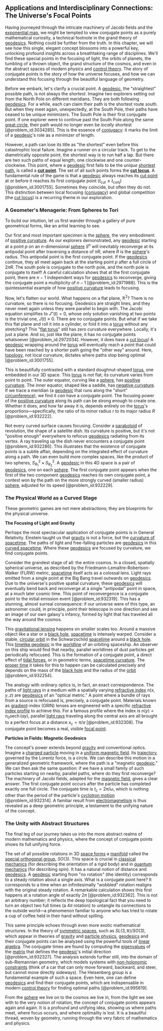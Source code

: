 ## Applications and Interdisciplinary Connections: The Universe's Focal Points

Having journeyed through the intricate machinery of Jacobi fields and the [exponential map](@article_id:136690), we might be tempted to view conjugate points as a purely mathematical curiosity, a technical footnote in the grand theory of [geodesics](@article_id:154743). Nothing could be further from the truth. In this chapter, we will see how this single, elegant concept blossoms into a powerful key, unlocking profound insights across a breathtaking range of disciplines. We'll find these special points in the focusing of light, the orbits of planets, the tumbling of a thrown object, the grand structure of the cosmos, and even in the abstract spaces of modern physics and [control theory](@article_id:136752). The story of conjugate points is the story of how the universe focuses, and how we can understand this focusing through the beautiful language of geometry.

Before we embark, let's clarify a crucial point. A [geodesic](@article_id:158830), the "straightest" possible path, is not always the *shortest*. Imagine two explorers setting out from the North Pole on different meridians. They are both following [geodesics](@article_id:154743). For a while, each can claim their path is the shortest route south. But when they meet again, unexpectedly, at the South Pole, their paths have ceased to be unique minimizers. The South Pole is their first conjugate point. If one explorer were to continue past the South Pole along the same [great circle](@article_id:268476), their path would no longer even be *locally* shortest [@problem_id:3034285]. This is the essence of [conjugacy](@article_id:151260): it marks the limit of a [geodesic](@article_id:158830)'s role as a minimizer of length.

However, a path can lose its title as "the shortest" even before this catastrophic local failure. Imagine a runner on a circular track. To get to the diametrically opposite point, the shortest way is to run half a lap. But there are *two* such paths of equal length, one clockwise and one counter-clockwise. This point, where a [geodesic](@article_id:158830) first fails to be the *unique* [shortest path](@article_id:157074), is called a **[cut point](@article_id:149016)**. The set of all such points forms the **[cut locus](@article_id:160843)**. A fundamental rule of the game is that a [geodesic](@article_id:158830) always reaches its [cut point](@article_id:149016) at or before it reaches its first conjugate point ($t_{\text{cut}} \le t_{\text{conj}}$) [@problem_id:3001755]. Sometimes they coincide, but often they do not. This distinction between local focusing ([conjugacy](@article_id:151260)) and global competition (the [cut locus](@article_id:160843)) is a recurring theme in our exploration.

### A Geometer's Menagerie: From Spheres to Tori

To build our intuition, let us first wander through a gallery of pure geometrical forms, like an artist learning to see.

Our first and most important specimen is the [sphere](@article_id:267085), the very embodiment of [positive curvature](@article_id:268726). As our explorers demonstrated, any [geodesic](@article_id:158830) starting at a point $p$ on an $n$-dimensional [sphere](@article_id:267085) $S^n$ will inevitably reconverge at its antipodal point after traversing a distance of $\pi R$, where $R$ is the [sphere](@article_id:267085)'s radius. This antipodal point is the first conjugate point. If the [geodesics](@article_id:154743) continue, they all meet again back at the starting point $p$ after a full circle of $2\pi R$. The south pole is conjugate to the north pole, and the north pole is conjugate to itself! A careful calculation shows that at the first conjugate point, there are $n-1$ independent ways for [geodesics](@article_id:154743) to reconverge, giving the conjugate point a multiplicity of $n-1$ [@problem_id:2971988]. This is the quintessential example of how [positive curvature](@article_id:268726) leads to focusing.

Now, let's flatten our world. What happens on a flat plane, $\mathbb{R}^2$? There is no curvature, so there is no focusing. Geodesics are straight lines, and they never meet again unless they were parallel to begin with. The Jacobi equation simplifies to $J''(t)=0$, whose only solution vanishing at two points is the trivial one, $J(t) \equiv 0$. There are no conjugate points. But what if we take this flat plane and roll it into a cylinder, or fold it into a [torus](@article_id:148974) without any stretching? This "[flat torus](@article_id:260635)" still has zero curvature everywhere. Locally, it's just a plane. And so, just like the plane, it has no conjugate points whatsoever [@problem_id:2972034]. However, it does have a [cut locus](@article_id:160843)! A [geodesic](@article_id:158830) wrapping around the [torus](@article_id:148974) will eventually reach a point that could have been reached by a shorter path going the "other way" around. Here, [topology](@article_id:136485), not local curvature, dictates where paths stop being optimal [@problem_id:3001755].

This is beautifully contrasted with a standard doughnut-shaped [torus](@article_id:148974), one embedded in our 3D space. This [torus](@article_id:148974) is not flat; its curvature varies from point to point. The outer equator, curving like a [sphere](@article_id:267085), has [positive curvature](@article_id:268726). The inner equator, shaped like a saddle, has [negative curvature](@article_id:158841). If we trace a meridian (a [geodesic](@article_id:158830) that runs along the "short" [circumference](@article_id:263108)), we find it *can* have a conjugate point. The focusing power of the [positive curvature](@article_id:268726) along its path can be strong enough to create one. Whether it does, and how far away it is, depends entirely on the [torus](@article_id:148974)'s proportions—specifically, the ratio of its minor radius $r$ to its major radius $R$ [@problem_id:932222].

Not every curved surface causes focusing. Consider a [paraboloid](@article_id:264219) of revolution, the shape of a satellite dish. Its curvature is positive, but it's not "positive enough" everywhere to refocus [geodesics](@article_id:154743) radiating from its vertex. A ray traveling up the dish never encounters a conjugate point [@problem_id:932286]. This illustrates that the existence of conjugate points is a subtle affair, depending on the integrated effect of curvature along a path. We can even build more complex spaces, like the product of two spheres, $S^2_{R_1} \times S^2_{R_2}$. A [geodesic](@article_id:158830) in this 4D space is a pair of [geodesics](@article_id:154743), one on each [sphere](@article_id:267085). The first conjugate point appears when the first of the two component [geodesics](@article_id:154743) reaches its own conjugate point, a contest won by the path on the more strongly curved (smaller radius) [sphere](@article_id:267085), adjusted for its speed [@problem_id:932229].

### The Physical World as a Curved Stage

These geometric games are not mere abstractions; they are blueprints for the physical universe.

**The Focusing of Light and Gravity**

Perhaps the most spectacular application of conjugate points is in General Relativity. Einstein taught us that [gravity](@article_id:262981) is not a force, but the [curvature of spacetime](@article_id:188986). The paths of light and free-falling particles are [geodesics](@article_id:154743) in this [curved spacetime](@article_id:184444). Where these [geodesics](@article_id:154743) are focused by curvature, we find conjugate points.

Consider the grandest stage of all: the entire cosmos. In a closed, spatially spherical universe, as described by the Friedmann-Lemaître-Robertson-Walker (FLRW) metric, [spacetime](@article_id:161512) itself acts as a colossal lens. Light rays emitted from a single point at the Big Bang travel outwards on [geodesics](@article_id:154743). Due to the universe's positive spatial curvature, these [geodesics](@article_id:154743) will eventually bend back and reconverge at a single "antipodal" point in space, at a much later cosmic time. This point of reconvergence is a conjugate point to the initial emission event [@problem_id:932319]. This has a stunning, almost surreal consequence: if our universe were of this type, an astronomer could, in principle, point their telescope in one direction and see an image of our own galaxy's infancy, formed by light that has traveled all the way around the cosmos.

This [gravitational lensing](@article_id:158506) happens on smaller scales too. Around a massive object like a star or a [black hole](@article_id:158077), [spacetime](@article_id:161512) is intensely warped. Consider a stable, [circular orbit](@article_id:173229) in the Schwarzschild [spacetime](@article_id:161512) around a [black hole](@article_id:158077). This [timelike geodesic](@article_id:201090) is the [worldline](@article_id:198542) of an orbiting spaceship. An observer on this ship would find that nearby, parallel worldlines of dust particles get periodically refocused. This is the formation of a conjugate point, a direct effect of [tidal forces](@article_id:158694), or in geometric terms, [spacetime curvature](@article_id:160597). The [proper time](@article_id:191630) it takes for this to happen can be calculated precisely and depends on the mass of the [black hole](@article_id:158077) and the radius of the [orbit](@article_id:136657) [@problem_id:932254].

The analogy with ordinary optics is, in fact, an exact correspondence. The paths of [light rays](@article_id:170613) in a medium with a spatially varying [refractive index](@article_id:138151) $n(x,y,z)$ are [geodesics](@article_id:154743) of an "optical metric." A point where a bundle of rays from a source is refocused is, precisely, a conjugate point. Materials known as [gradient](@article_id:136051)-index (GRIN) lenses are engineered with a specific [refractive index profile](@article_id:194899) to achieve this. For a famous profile where the index is $n(y) = n_0 \operatorname{sech}(ay)$, parallel [light rays](@article_id:170613) traveling along the central axis are all brought to a perfect focus at a distance $x_c = \pi/a$ [@problem_id:932308]. The conjugate point becomes a real, visible [focal point](@article_id:173894).

**Particles in Fields: Magnetic Geodesics**

The concept's power extends beyond [gravity](@article_id:262981) and conventional optics. Imagine a [charged particle](@article_id:159817) moving in a [uniform magnetic field](@article_id:263323). Its [trajectory](@article_id:172968), governed by the Lorentz force, is a circle. We can describe this motion in a generalized geometric framework, where the path is a "magnetic [geodesic](@article_id:158830)." We can then ask the same question: if we have a small family of such particles starting on nearby, parallel paths, where do they first reconverge? The machinery of Jacobi fields, adapted for the [magnetic field](@article_id:152802), gives a clear answer. The first conjugate point occurs after the particle has completed exactly one full circle. The conjugate time is $t_c = 2\pi/\omega$, which is nothing other than the period of the particle's [cyclotron motion](@article_id:276103) [@problem_id:932314]. A familiar result from [electromagnetism](@article_id:150310) is thus revealed as a deep geometric principle, a testament to the unifying nature of the concept.

### The Unity with Abstract Structures

The final leg of our journey takes us into the more abstract realms of modern mathematics and physics, where the concept of conjugate points shows its full unifying force.

The set of all possible rotations in 3D [space forms](@article_id:185651) a [manifold](@article_id:152544) called the [special orthogonal group](@article_id:145924), $SO(3)$. This space is crucial in [classical mechanics](@article_id:143982) (for describing the orientation of a rigid body) and in [quantum mechanics](@article_id:141149) (for describing spin). It has a natural notion of distance and [geodesics](@article_id:154743). A [geodesic](@article_id:158830) starting from "no rotation" (the identity) corresponds to a steady rotation about a single axis. What is a conjugate point here? It corresponds to a time when an infinitesimally "wobbled" rotation realigns with the original steady rotation. A remarkable calculation shows this first happens at a rotation angle of exactly $2\pi$ [@problem_id:932362]. This is not an arbitrary number; it reflects the deep topological fact that you need to turn an object two full times (a $4\pi$ rotation) to untangle its connections to the outside world—a phenomenon familiar to anyone who has tried to rotate a cup of coffee held in their hand without spilling.

This same principle echoes through even more exotic mathematical structures. In the theory of [symmetric spaces](@article_id:181296), such as $SL(3, \mathbb{R})/SO(3)$, which appear in theories of [gravity](@article_id:262981) and [particle physics](@article_id:144759), [geodesics](@article_id:154743) and their conjugate points can be analyzed using the powerful tools of [linear algebra](@article_id:145246). The conjugate times are found by computing the [eigenvalues](@article_id:146953) of the [matrix](@article_id:202118) that defines the [geodesic](@article_id:158830)'s initial direction [@problem_id:932327]. The analysis extends further still, into the domain of sub-Riemannian geometry, which models systems with [non-holonomic constraints](@article_id:158718) (think of a car that can only move forward, backward, and steer, but cannot move directly sideways). The Heisenberg group is a fundamental example of such a space. Even here, one can define [geodesics](@article_id:154743) and find their conjugate points, which are indispensable in modern [control theory](@article_id:136752) for finding optimal paths [@problem_id:995619].

From the [sphere](@article_id:267085) we live on to the cosmos we live in, from the light we see with to the very notion of rotation, the concept of conjugate points appears again and again. It is a profound and unifying idea, showing us where paths meet, where focus occurs, and where optimality is lost. It is a beautiful thread, woven by geometry, running through the very fabric of mathematics and physics.